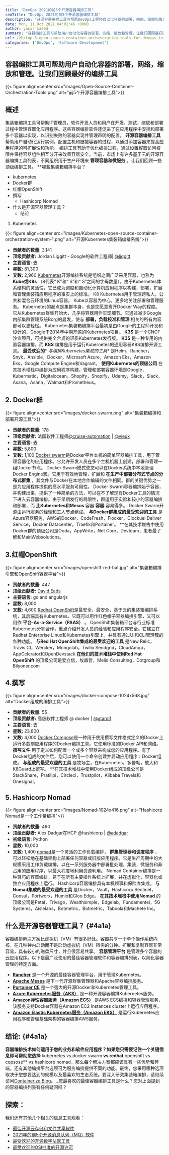 ```yaml
---
title: "DevOps 2021的前5个开源容器编排工具" 
seoTitle: "DevOps 2021的前5个开源容器编排工具" 
description: "开源容器编排工具可帮助DevOps工程师自动化容器的部署，网络，缩放和管理。" 
date: Mon, 11 Oct 2021 04:01:46 +0000
author: yasir saeed
summary: "容器编排工具可帮助用户自动化容器的部署，网络，缩放和管理。让我们回顾最好的编排工具" 
url: /zh/top-5-open-source-container-orchestration-tools-for-devops-in-2021/
categories: ['DevOps', 'Software Development']
---
```


## 容器编排工具可帮助用户自动化容器的部署，网络，缩放和管理。让我们回顾最好的编排工具

{{< figure align=center src="images/Open-Source-Container-Orchestration-Tools.png" alt="前5个开源容器编排工具">}}


##  **概述**  
集装箱编排工具可帮助IT管理员，软件开发人员和用户在开发，测试，缩放和部署过程中管理容器化应用程序。这些容器编排软件还促进了在应用程序中安排和部署多个容器以实现，以识别失败的容器实现并管理声明的配置。  **开源容器编排工具**  帮助用户自动化运行实例，配置主机和链接容器的过程，以通过添加容器来提高应用程序的可扩展性和功能。
编排工具有助于优化编排过程，通过设置容器访问权限并保持容器组件相互分开来改善容器安全。当前，市场上有许多基于云的开源容器编排工具列表，不同组织用于生产环境来  **管理容器和微服务**  。让我们回顾一些顶级编排工具。
**哪些集装箱编排平台？
  * kubernetes
  * Docker群
* 红帽OpenShift
* 撰写
  * Hashicorp Nomad
* 什么是开源容器管理工具？
  * 结论
1. Kubernetes

{{< figure align=center src="images/Kubernetes-open-source-container-orchestration-system-1.png" alt="开源Kubernetes集装箱编排系统">}}

*  **贡献者的数量:**   3,141
*  **顶级贡献者:**   Jordan Liggitt  -  Google的软件工程师| [@liggitt][1]
*  **主要语言:**   去
*  **星数:**   81,300
*  **叉数:**   2,960
[Kubernetes][2]开源编排系统是组织之间广泛采用容器，也称为  **Kube或K8s**  （8代表“ K”和“ S”和“ S”之间的字母数量）。由于Kubernetes体系结构的灵活性，它已成为调度和自动化计算机应用程序以构建，部署，扩展和管理集装箱应用程序的事实上的标准。 K8 Kubernetes用于管理跨私人，公共和混合云环境的Linux容器。 Kube以容器为中心，更多地关注部署和管理服务。
Kubernetes的起点是集群本身，也是您愿意离开Docker Way的程度。它从Kubernetes群集开始大，几乎将容器用作实现细节。它通过减少Google内部集群管理系统Borg的启发，使与  **部署，负载校准和管理** 相关的所有内容都可以更轻松。 Kubernetes集装箱编排平台最初是由Google的工程师开发和设计的，Google于2014年中期开源的Kubernetes项目。  **K3S**  是一个CNCF沙盒项目，可提供完全合规的轻质Kubernetes发行版。  **K3S**  是一种专用的内置容器编排，而 **K8S**  编排是用于运行Kubernetes的通用容器K8S编排开源工具。
 **最受欢迎的*** *与编排Kubernetes集成的工具** 是Helm，Rancher，Snyk，Ansible，Docker，Microsoft Azure，Amazon Eks，Amazon Eks，Google Compute Engine和Vagrant。
 **使用Kubernetes的顶级公司** 在其技术堆栈中编排为应用程序构建，管理和部署容器环境是Google，Kubermatic，Digitalocean，Shopify，Shopify，Udemy，Slack，Slack，Asana，Asana，Walmart和Prometheus。

## 2. Docker群

{{< figure align=center src="images/docker-swarm.png" alt="集装箱编排和部署开源工具">}}

*  **贡献者的数量:**   178
*  **顶级贡献者:**   法国软件工程师[@cruise-automation][3] | [@vieux][4]
*  **主要语言:**   去
*  **星数:**   5,800
*  **叉数:**   1,100
[Docker swarm][5]是Docker平台本机的简单容器编排工具，用于管理容器化的应用程序。它允许开发人员在多个主机机器上创建，部署和管理一组Docker节点。 Docker Swarm模式使您可以在Docker系统中本地管理Docker Engine簇。它用于有效地管理，扩展和  **在生产中部署分布式节点的分布式群集**  ，其文件与Docker在本地合作编辑的文件相同。群的关键优势之一是为应用程序提供的高水平服务可用性。
Docker Swarm容器编排始于容器，并构建出来，提供了一种简单的方法，可以在不了解现有Docker工具的情况下进入云容器编排。由于早期发行的局限性，群适用于实验和较小的容器编排和部署，而  **比Kubernetes和Mesos** 容器 **容器**  容易得多。 Docker Swarm开源由运行服务的经理和工人节点组成。
 **与Docker群集成的最受欢迎的工具** 是Azure容器服务，AWS的Docker，CodeFresh，Flocker，Clockuel Deliver Service，Docker Datacenter，Traefik和Portainer。
**在其技术堆栈中使用Docker群的顶级公司是Ooda，AppWrite，Net Core，Devteam，患者最了解和MainWebsolutions。

## 3.红帽OpenShift

{{< figure align=center src="images/openshift-red-hat.jpg" alt="集装箱编排引擎和OpenShift容器平台">}}

*  **贡献者的数量:**   447
*  **顶级贡献者:**  [David Eads][6]
*  **主要语言:**   go and angularjs
*  **星数:**   8,000
*  **叉数:**   4,600
[Redhat OpenShift][7]是最安全，最安全，基于云的集装箱编排系统，其后端具有Kubernetes。它既可以用作红色帽子容器编排引擎，又可以用作  **平台-As-a-Service（PAAS）**  。 OpenShift集装箱平台与行业标准Kubernetes分销合作，重点介绍开发人员的经验和应用程序安全。它建立在Redhat Enterprise Linux和Kubernetes引擎上，并具有通过UI和CLI管理簇的各种功能。
 **与Red Hat OpenShift集成的最受欢迎的工具** 是New Relic，Travis CI，Wercker，Mongolab，Twilio Sendgrid，CloudAmqp，AppCelerator和OpenDevstack
 **在他们的技术堆栈中使用Red Hat OpenShift** 的顶级公司是爱立信，埃森哲，Melio Consulting，Dotgroup和Bilyoner.com

## 4.撰写

{{< figure align=center src="images/docker-compose-1024x568.jpg" alt="Docker组成的编排工具">}}

*  **贡献者的数量:**   55
*  **顶级贡献者:**   高级软件工程师 @ docker | [@gtardif][8]
*  **主要语言:**   去
*  **星数:**   23,800
*  **叉数:**   4,000
[Docker Compose][9]是一种用于使用撰写文件格式定义的Docker上运行多载剂应用程序的Docker编排工具。它使用标准的Docker API和网络。  **撰写文件**  用于定义如何配置一个或多个容器来构成您的应用程序。有了Docker组成的文件后，您可以使用一个命令创建并启动应用程序：Docker组成。
 **与组成的最受欢迎的工具** 是牧场主，在Kubernetes，多普勒，放大和K8Guard上撰写。
**在其技术堆栈中使用Docker组成的顶级公司是StackShare，Pratilipi，Circleci，Trustpilot，Alibaba Travels和Onesignal。

## 5. Hashicorp Nomad

{{< figure align=center src="images/Nomad-1024x416.png" alt="Hashicorp Nomad是一个工作量编排">}}

*  **贡献者的数量:**   490
*  **顶级贡献者:**   Alex Dadgar在HCP @hashicorp | [@adadgar][10]
*  **初级语言:**   Python
*  **星数:**   10,000
*  **叉数:**   1,400
[nomad][11]是一个灵活的工作负载编排，  **群集管理器和调度程序**  ，可以轻松地在基础架构上部署任何容器或旧版应用程序。它是生产周期中的大规模采用工作负载编排，以在一系列服务器中部署批处理，集装，微服务和非占用的应用程序，以最大程度地利用资源利用。 Nomad Container编排是一种轻巧的容器编排，易于在所有主要操作系统上扩展，并在虚拟化，容器化或独立应用程序上运行。 Hashicorp容器编排具有本机领事和保险库集成。
 **与Nomad集成的最受欢迎的工具** 是Docker，Vault，Hashicorp Sentinel，Consul，Portworx，Humio和Gloo Edge。
 **在其技术堆栈中使用Nomad** 的顶级公司是Petal，Trivago，Wealthsimple，Edgelab，Fundamentei，5G Systems，Aislelabs，Botmetric，Botmetric，Taboola和Machete Inc。

##  **什么是开源容器管理工具？**  {#4a1a}

容器编排解决方案比虚拟机（VM）有很多好处。容器共享一个单个操作系统内核，在几秒钟内启动而不是启动虚拟机（VM）所需的分钟。扩展和复制容器非常容易，具有较小的磁盘尺寸，并且很容易共享。  **容器管理平台**  是管理多个容器的云应用程序。以下是最广泛使用的最佳容器管理软件和容器编排列表，以简化容器管理的特定方面。
*  **[Rancher][12]**  是一个开源的最佳容器管理平台，用于管理Kubernetes。
*  **[Apache Mesos][13]**  是下一代开源群集管理器和Apache容器编排服务。
*  **[Portainer CE][14]**  是一个强大的开源Docker和Kubernetes管理工具。
*  **[Azure Kubernetes服务（AKS）][15]**  是一种开源容器编排Kubernetes服务。
*  **[Amazon弹性容器服务（Amazon ECS）][16]**  是AWS ECS编排和容器管理服务，该服务支持Docker容器在Amazon EC2 Instances cluster上运行应用程序。
*  **[Amazon Elastic Kubernetes服务（Amazon EKS）][17]**  是运行Kubernetes应用程序和管理基础架构的容器编排AWS服务。

##  **结论:**   {#4a1a}

 **容器编排技术如何适用于您的业务和软件应用程序？如果您只需要记住一个关键信息即可帮助您选择** kubernetes vs docker swarm **vs redhat** openshift vs copsose** vs hashicorp nomad，那么每个解决方案都应该具有一些优势和弊端。还有其他编排平台选项可为服务编排提供不同的功能。最终，您采用哪种选项取决于您想要达到的规模以及最喜欢的生态系统。要深入研究集装箱编排，请继续访问[Containerize Blog][18]。
_您最喜欢的最佳容器编排工具是什么？您对上面提到的容器编排列表有任何疑问吗？

## 探索：
我们还有其他几个相关的信息工具观看：
  * [最佳开源云存储和文件共享软件][20]
  * [2021年的前5个开源消息队列（MQ）软件][21]
  * [最受欢迎的开源数字法医工具][22]
  * [最受欢迎的OSI批准的开源许可][23]



 [1]: https://twitter.com/liggitt?lang=en
 [2]: https://kubernetes.io/
 [3]: https://github.com/cruise-automation
 [4]: https://twitter.com/vieux?lang=en
 [5]: https://github.com/docker-archive/classicswarm
 [6]: https://github.com/deads2k
 [7]: https://github.com/openshift/origin
 [8]: https://twitter.com/gtardif?lang=en
 [9]: https://github.com/docker/compose
 [10]: https://twitter.com/adadgar?lang=en
 [11]: https://github.com/hashicorp/nomad
 [12]: https://github.com/rancher/rancher
 [13]: https://github.com/apache/mesos
 [14]: https://github.com/portainer/portainer
 [15]: https://github.com/Azure/AKS
 [16]: https://github.com/aws/amazon-ecs-agent
 [17]: https://github.com/aws/eks-distro
 [18]: https://blog.containerize.com/
 [19]: mailto:yasir.saeed@aspose.com
 [20]: https://products.containerize.com/backup-and-sync/
 [21]: https://blog.containerize.com/message-queue-software/top-5-open-source-message-queue-software-in-2021/
 [22]: https://blog.containerize.com/digital-forensic-tools/top-5-open-source-digital-forensic-tools-in-2021/
 [23]: https://blog.containerize.com/licenses-standards/top-5-most-popular-osi-approved-open-source-licenses-of-2021/
